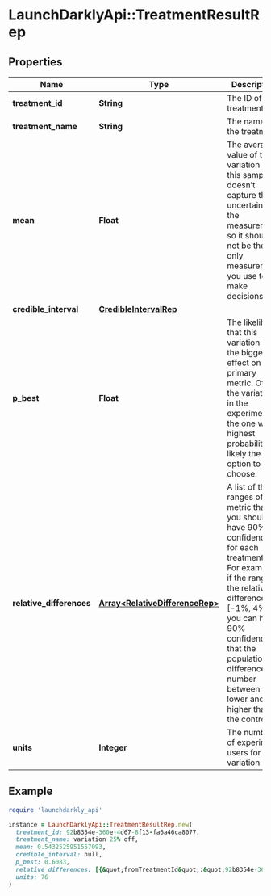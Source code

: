 # LaunchDarklyApi::TreatmentResultRep

## Properties

| Name | Type | Description | Notes |
| ---- | ---- | ----------- | ----- |
| **treatment_id** | **String** | The ID of the treatment | [optional] |
| **treatment_name** | **String** | The name of the treatment | [optional] |
| **mean** | **Float** | The average value of the variation in this sample. It doesn’t capture the uncertainty in the measurement, so it should not be the only measurement you use to make decisions. | [optional] |
| **credible_interval** | [**CredibleIntervalRep**](CredibleIntervalRep.md) |  | [optional] |
| **p_best** | **Float** | The likelihood that this variation has the biggest effect on the primary metric. Of all the variations in the experiment, the one with highest probability is likely the best option to choose. | [optional] |
| **relative_differences** | [**Array&lt;RelativeDifferenceRep&gt;**](RelativeDifferenceRep.md) | A list of the ranges of the metric that you should have 90% confidence in, for each treatment ID. For example, if the range of the relative differences is [-1%, 4%], you can have 90% confidence that the population difference is a number between 1% lower and 4% higher than the control. | [optional] |
| **units** | **Integer** | The number of experiment users for this variation | [optional] |

## Example

```ruby
require 'launchdarkly_api'

instance = LaunchDarklyApi::TreatmentResultRep.new(
  treatment_id: 92b8354e-360e-4d67-8f13-fa6a46ca8077,
  treatment_name: variation 25% off,
  mean: 0.5432525951557093,
  credible_interval: null,
  p_best: 0.6083,
  relative_differences: [{&quot;fromTreatmentId&quot;:&quot;92b8354e-360e-4d67-8f13-fa6a46ca8077&quot;,&quot;lower&quot;:-0.13708601934659803,&quot;upper&quot;:0.42655970355712425}],
  units: 76
)
```


